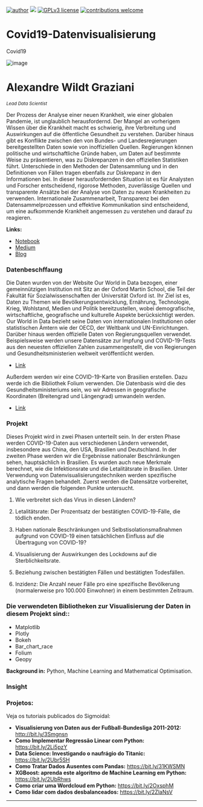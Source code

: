  [![author](https://img.shields.io/badge/author-wildt-red.svg)](https://www.linkedin.com/in/carlosfab) [![](https://img.shields.io/badge/python-3.7+-blue.svg)](https://www.python.org/downloads/release/python-365/) [![GPLv3 license](https://img.shields.io/badge/License-GPLv3-blue.svg)](http://perso.crans.org/besson/LICENSE.html) [![contributions welcome](https://img.shields.io/badge/contributions-welcome-brightgreen.svg?style=flat)](https://github.com/carlosfab/data_science/issues)
 
# Covid19-Datenvisualisierung
Covid19

![image](https://user-images.githubusercontent.com/18030121/163594673-15c65bb7-ea91-4f5f-96d9-04309fddc5aa.png)

# Alexandre Wildt Graziani 
<sub>*Lead Data Scientist*</sub>



Der Prozess der Analyse einer neuen Krankheit, wie einer globalen Pandemie, ist unglaublich herausfordernd. Der Mangel an vorherigem Wissen über die Krankheit macht es schwierig, ihre Verbreitung und Auswirkungen auf die öffentliche Gesundheit zu verstehen. Darüber hinaus gibt es Konflikte zwischen den von Bundes- und Landesregierungen bereitgestellten Daten sowie von inoffiziellen Quellen. Regierungen können politische und wirtschaftliche Gründe haben, um Daten auf bestimmte Weise zu präsentieren, was zu Diskrepanzen in den offiziellen Statistiken führt. Unterschiede in den Methoden der Datensammlung und in den Definitionen von Fällen tragen ebenfalls zur Diskrepanz in den Informationen bei. In dieser herausfordernden Situation ist es für Analysten und Forscher entscheidend, rigorose Methoden, zuverlässige Quellen und transparente Ansätze bei der Analyse von Daten zu neuen Krankheiten zu verwenden. Internationale Zusammenarbeit, Transparenz bei den Datensammelprozessen und effektive Kommunikation sind entscheidend, um eine aufkommende Krankheit angemessen zu verstehen und darauf zu reagieren.



**Links:**
* [Notebook](https://colab.research.google.com/drive/1B2cOWIayjcrGiUuFJhxIJS3ytO0W1P_E?hl=de#scrollTo=TOR9byxLPzT1)
* [Medium](https://medium.com/@alexandrewildtgraziani/covid19-datenvisualisierung-3b2d1de1cef3)
* [Blog](https://sigmoidal.ai)

### Datenbeschffaung
Die Daten wurden von der Website Our World in Data bezogen, einer gemeinnützigen Institution mit Sitz an der Oxford Martin School, die Teil der Fakultät für Sozialwissenschaften der Universität Oxford ist. Ihr Ziel ist es, Daten zu Themen wie Bevölkerungsentwicklung, Ernährung, Technologie, Krieg, Wohlstand, Medien und Politik bereitzustellen, wobei demografische, wirtschaftliche, geografische und kulturelle Aspekte berücksichtigt werden.
Our World in Data bezieht seine Daten von internationalen Institutionen oder statistischen Ämtern wie der OECD, der Weltbank und UN-Einrichtungen. Darüber hinaus werden offizielle Daten von Regierungsquellen verwendet. Beispielsweise werden unsere Datensätze zur Impfung und COVID-19-Tests aus den neuesten offiziellen Zahlen zusammengestellt, die von Regierungen und Gesundheitsministerien weltweit veröffentlicht werden.

* [Link](https://nbviewer.org/github/awildt01/Airbnb_Berlin-/blob/main/Airbnb_%28Berlin%29.ipynb)


Außerdem werden wir eine COVID-19-Karte von Brasilien erstellen. Dazu werde ich die Bibliothek Folium verwenden. Die Datenbasis wird die des Gesundheitsministeriums sein, wo wir Adressen in geografische Koordinaten (Breitengrad und Längengrad) umwandeln werden.

* [Link](https://nbviewer.org/github/awildt01/Airbnb_Berlin-/blob/main/Airbnb_%28Berlin%29.ipynb)



### Projekt 



Dieses Projekt wird in zwei Phasen unterteilt sein. In der ersten Phase werden COVID-19-Daten aus verschiedenen Ländern verwendet, insbesondere aus China, den USA, Brasilien und Deutschland. In der zweiten Phase werden wir die Ergebnisse nationaler Beschränkungen sehen, hauptsächlich in Brasilien. Es wurden auch neue Merkmale berechnet, wie die Infektionsrate und die Letalitätsrate in Brasilien. Unter Verwendung von Datenvisualisierungstechniken werden spezifische analytische Fragen behandelt. Zuerst werden die Datensätze vorbereitet, und dann werden die folgenden Punkte untersucht.




1. Wie verbreitet sich das Virus in diesen Ländern?

2. Letalitätsrate: Der Prozentsatz der bestätigten COVID-19-Fälle, die tödlich enden.

3. Haben nationale Beschränkungen und Selbstisolationsmaßnahmen aufgrund von COVID-19 einen tatsächlichen Einfluss auf die Übertragung von COVID-19?

4. Visualisierung der Auswirkungen des Lockdowns auf die Sterblichkeitsrate.
  
5. Beziehung zwischen bestätigten Fällen und bestätigten Todesfällen.

6. Inzidenz: Die Anzahl neuer Fälle pro eine spezifische Bevölkerung (normalerweise pro 100.000 Einwohner) in einem bestimmten Zeitraum.






### Die verwendeten Bibliotheken zur Visualisierung der Daten in diesem Projekt sind::

+ Matplotlib
+ Plotly
+ Bokeh
+ Bar_chart_race
+ Folium
+ Geopy




**Background in:** Python, Machine Learning and Mathematical Optimisation.





### Insight


### Projetos:
Veja os tutoriais publicados do Sigmoidal:

* **Visualisierung von Daten aus der Fußball-Bundesliga 2011-2012:** http://bit.ly/3Smgnsn
* **Como Implementar Regressão Linear com Python:** https://bit.ly/2Li5pzY
* **Data Science: Investigando o naufrágio do Titanic:** https://bit.ly/2Ubr5SH
* **Como Tratar Dados Ausentes com Pandas:** https://bit.ly/31KWSMN
* **XGBoost: aprenda este algoritmo de Machine Learning em Python:** https://bit.ly/2UbRhws
* **Como criar uma Wordcloud em Python:** https://bit.ly/2OxsphM
* **Como lidar com dados desbalanceados:** https://bit.ly/2ZlaNsV

---
